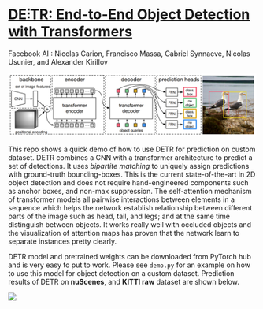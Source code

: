# [DE⫶TR: End-to-End Object Detection with Transformers](https://ai.facebook.com/blog/end-to-end-object-detection-with-transformers/)
Facebook AI : Nicolas Carion, Francisco Massa, Gabriel Synnaeve, Nicolas Usunier, and Alexander Kirillov

![](media/DETR_detailed.png)

This repo shows a quick demo of how to use DETR for prediction on custom dataset. DETR combines a CNN with a transformer architecture to predict a set of detections. It uses *bipartite matching* to uniquely assign predictions with ground-truth bounding-boxes. This is the current state-of-the-art in 2D object detection and does not require hand-engineered components such as anchor boxes, and non-max suppression. The self-attention mechanism of transformer models all pairwise interactions between elements in a sequence which helps the network establish relationship between different parts of the image such as head, tail, and legs; and at the same time distinguish between objects. It works really well with occluded objects and the visualization of attention maps has proven that the network learn to separate instances pretty clearly.

DETR model and pretrained weights can be downloaded from PyTorch hub and is very easy to put to work. Please see ```demo.py``` for an example on how to use this model for object detection on a custom dataset. Prediction results of DETR on **nuScenes**, and **KITTI raw** dataset are shown below.  

![](media/DETR.gif)